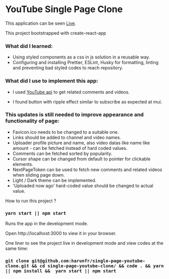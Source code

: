# YouTube Single Page Clone

This application can be seen [Live](https://harunfr.github.io/single-page-youtube-clone/).

This project bootstrapped with create-react-app

### What did I learned:
* Using styled components as a css in js solution in a reusable way.
* Configuring and installing Prettier, ESLint, Husky for formatting, linting and preventing bad styled codes to reach repository.

### What did I use to implement this app:

* I used [YouTube api](https://developers.google.com/youtube/v3/getting-started) to get related comments and videos.

* I found button with ripple effect similar to subscribe as expected at mui.


### This updates is still needed to improve appearance and functionality of page:
* Favicon.ico needs to be changed to a suitable one.
* Links should be added to channel and video names.
* Uploader profile picture and name, also video datas like name like amount -
can be fetched instead of hard coded values.
* Comments can be fetched sorted by popularity.
* Cursor shape can be changed from default to pointer for clickable elements.
* NextPageToken can be used to fetch new comments and related videos when sliding page down.
* Light / Dark theme can be implemented.
* 'Uploaded now ago' hard-coded value should be changed to actual value.

How to run this project ?

### `yarn start || npm start`
Runs the app in the development mode.

Open http://localhost:3000 to view it in your browser.

One liner to see the project live in development mode and view codes at the same time:
### `git clone git@github.com:harunfr/single-page-youtube-clone.git && cd single-page-youtube-clone/ && code . && yarn || npm install &&  yarn start || npm start`
